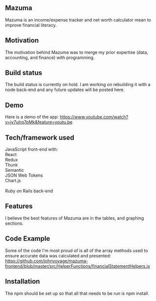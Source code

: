 ## Mazuma
Mazuma is an income/expense tracker and net worth calculator mean to improve financial literacy.

## Motivation
The motivation behind Mazuma was to merge my prior expertise (data, accounting, and finance) with programming.

## Build status
The build status is currently on hold. I am working on rebuilding it with a node back-end and any future updates will be posted here.

## Demo
Here is a demo of the app: https://www.youtube.com/watch?v=jv7uIrq7pMk&feature=youtu.be

## Tech/framework used
JavaScript front-end with:<br/>
React<br/>
Redux<br/>
Thunk<br/>
Semantic<br/>
JSON Web Tokens<br/>
Chart.js<br/>
<br/>
Ruby on Rails back-end

## Features
I believe the best features of Mazuma are in the tables, and graphing sections.

## Code Example
Some of the code I'm most proud of is all of the array methods used to ensure accurate data was calculated and presented: <br/>
https://github.com/johnvoyage/mazuma-frontend/blob/master/src/HelperFunctions/financialStatementHelpers.js

## Installation
The npm should be set up so that all that needs to be run is npm install.
